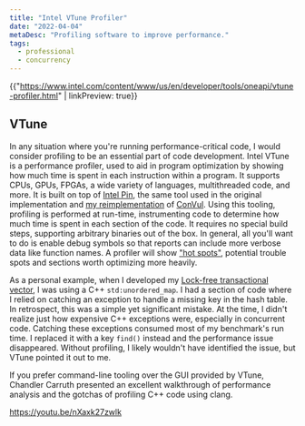 ```yaml
---
title: "Intel VTune Profiler"
date: "2022-04-04"
metaDesc: "Profiling software to improve performance."
tags:
  - professional
  - concurrency
---
```


{{"https://www.intel.com/content/www/us/en/developer/tools/oneapi/vtune-profiler.html" | linkPreview: true}}

## VTune

In any situation where you're running performance-critical code, I would consider profiling to be an essential part of code development. 
Intel VTune is a performance profiler, used to aid in program optimization by showing how much time is spent in each instruction within a program.
It supports CPUs, GPUs, FPGAs, a wide variety of languages, multithreaded code, and more.
It is built on top of [Intel Pin](http://www.intel.com/software/pintool), the same tool used in the original implementation and [my reimplementation](/posts/convul/) of [ConVul](https://ieeexplore.ieee.org/abstract/document/8952233).
Using this tooling, profiling is performed at run-time, instrumenting code to determine how much time is spent in each section of the code.
It requires no special build steps, supporting arbitrary binaries out of the box.
In general, all you'll want to do is enable debug symbols so that reports can include more verbose data like function names.
A profiler will show ["hot spots"](https://en.wikipedia.org/wiki/Hot_spot_(computer_programming)), potential trouble spots and sections worth optimizing more heavily.

As a personal example, when I developed my [Lock-free transactional vector](https://dl.acm.org/doi/abs/10.1145/3380536.3380543), I was using a C++ `std:unordered_map`.
I had a section of code where I relied on catching an exception to handle a missing key in the hash table.
In retrospect, this was a simple yet significant mistake.
At the time, I didn't realize just how expensive C++ exceptions were, especially in concurrent code.
Catching these exceptions consumed most of my benchmark's run time.
I replaced it with a key `find()` instead and the performance issue disappeared.
Without profiling, I likely wouldn't have identified the issue, but VTune pointed it out to me.

If you prefer command-line tooling over the GUI provided by VTune, Chandler Carruth presented an excellent walkthrough of performance analysis and the gotchas of profiling C++ code using clang.

https://youtu.be/nXaxk27zwlk
